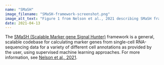 ```yaml
---
name: "SMaSH"
image_filename: "SMaSH-framework-screenshot.png"
image_alt_text: "Figure 1 from Nelson et al., 2021 describing SMaSH framework"
date: 2021-04-13
---
```

The <a href="https://gitlab.com/cvejic-group/smash" target="_blank">SMaSH (Scalable Marker gene Signal Hunter)</a> framework is a general, scalable codebase for calculating marker genes from single-cell RNA-sequencing data for a variety of different cell annotations as provided by the user, using supervised machine learning approaches. For more information, see <a href="https://doi.org/10.1101/2021.04.08.438978" target="_blank">Nelson et al., 2021</a>.